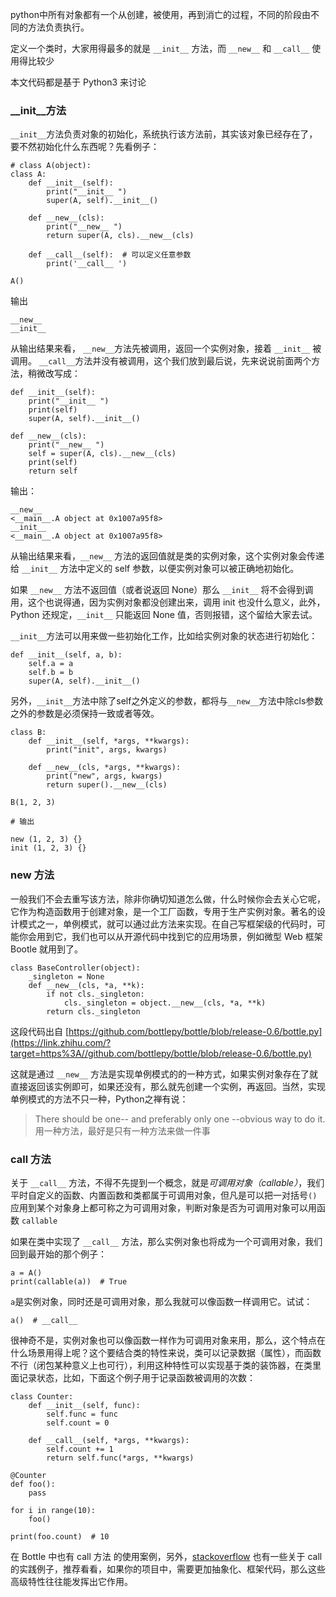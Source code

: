 python中所有对象都有一个从创建，被使用，再到消亡的过程，不同的阶段由不同的方法负责执行。

定义一个类时，大家用得最多的就是 `__init__` 方法，而 `__new__` 和 `__call__` 使用得比较少

本文代码都是基于 Python3 来讨论

### __init__方法

`__init__`方法负责对象的初始化，系统执行该方法前，其实该对象已经存在了，要不然初始化什么东西呢？先看例子：

```text
# class A(object): 
class A:
    def __init__(self):
        print("__init__ ")
        super(A, self).__init__()

    def __new__(cls):
        print("__new__ ")
        return super(A, cls).__new__(cls)

    def __call__(self):  # 可以定义任意参数
        print('__call__ ')

A()
```

输出

```text
__new__
__init__
```

从输出结果来看， `__new__`方法先被调用，返回一个实例对象，接着 `__init__` 被调用。 `__call__`方法并没有被调用，这个我们放到最后说，先来说说前面两个方法，稍微改写成：

```text
def __init__(self):
    print("__init__ ")
    print(self)
    super(A, self).__init__()

def __new__(cls):
    print("__new__ ")
    self = super(A, cls).__new__(cls)
    print(self)
    return self
```

输出：

```text
__new__ 
<__main__.A object at 0x1007a95f8>
__init__ 
<__main__.A object at 0x1007a95f8>
```

从输出结果来看，`__new__` 方法的返回值就是类的实例对象，这个实例对象会传递给 `__init__` 方法中定义的 self 参数，以便实例对象可以被正确地初始化。

如果 `__new__` 方法不返回值（或者说返回 None）那么 `__init__` 将不会得到调用，这个也说得通，因为实例对象都没创建出来，调用 init 也没什么意义，此外，Python 还规定，`__init__` 只能返回 None 值，否则报错，这个留给大家去试。

`__init__`方法可以用来做一些初始化工作，比如给实例对象的状态进行初始化：

```text
def __init__(self, a, b):
    self.a = a
    self.b = b
    super(A, self).__init__()
```

另外，`__init__`方法中除了self之外定义的参数，都将与`__new__`方法中除cls参数之外的参数是必须保持一致或者等效。

```text
class B:
    def __init__(self, *args, **kwargs):
        print("init", args, kwargs)

    def __new__(cls, *args, **kwargs):
        print("new", args, kwargs)
        return super().__new__(cls)

B(1, 2, 3)

# 输出

new (1, 2, 3) {}
init (1, 2, 3) {}
```

### __new__ 方法

一般我们不会去重写该方法，除非你确切知道怎么做，什么时候你会去关心它呢，它作为构造函数用于创建对象，是一个工厂函数，专用于生产实例对象。著名的设计模式之一，单例模式，就可以通过此方法来实现。在自己写框架级的代码时，可能你会用到它，我们也可以从开源代码中找到它的应用场景，例如微型 Web 框架 Bootle 就用到了。

```text
class BaseController(object):
    _singleton = None
    def __new__(cls, *a, **k):
        if not cls._singleton:
            cls._singleton = object.__new__(cls, *a, **k)
        return cls._singleton
```

这段代码出自 [https://github.com/bottlepy/bottle/blob/release-0.6/bottle.py](https://link.zhihu.com/?target=https%3A//github.com/bottlepy/bottle/blob/release-0.6/bottle.py)

这就是通过 `__new__` 方法是实现单例模式的的一种方式，如果实例对象存在了就直接返回该实例即可，如果还没有，那么就先创建一个实例，再返回。当然，实现单例模式的方法不只一种，Python之禅有说：

> There should be one-- and preferably only one --obvious way to do it.
> 用一种方法，最好是只有一种方法来做一件事

### __call__ 方法

关于 `__call__` 方法，不得不先提到一个概念，就是*可调用对象（callable）*，我们平时自定义的函数、内置函数和类都属于可调用对象，但凡是可以把一对括号`()`应用到某个对象身上都可称之为可调用对象，判断对象是否为可调用对象可以用函数 `callable`

如果在类中实现了 `__call__` 方法，那么实例对象也将成为一个可调用对象，我们回到最开始的那个例子：

```text
a = A()
print(callable(a))  # True
```

`a`是实例对象，同时还是可调用对象，那么我就可以像函数一样调用它。试试：

```text
a()  # __call__
```

很神奇不是，实例对象也可以像函数一样作为可调用对象来用，那么，这个特点在什么场景用得上呢？这个要结合类的特性来说，类可以记录数据（属性），而函数不行（闭包某种意义上也可行），利用这种特性可以实现基于类的装饰器，在类里面记录状态，比如，下面这个例子用于记录函数被调用的次数：

```text
class Counter:
    def __init__(self, func):
        self.func = func
        self.count = 0

    def __call__(self, *args, **kwargs):
        self.count += 1
        return self.func(*args, **kwargs)

@Counter
def foo():
    pass

for i in range(10):
    foo()

print(foo.count)  # 10
```

在 Bottle 中也有 call 方法 的使用案例，另外，[stackoverflow](https://link.zhihu.com/?target=https%3A//stackoverflow.com/questions/5824881/python-call-special-method-practical-example) 也有一些关于 call 的实践例子，推荐看看，如果你的项目中，需要更加抽象化、框架代码，那么这些高级特性往往能发挥出它作用。